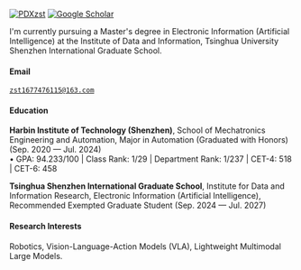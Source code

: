 [![PDXzst](https://img.shields.io/badge/PDXzst-github-blue?logo=github)](https://github.com/PDXzst)
[![Google Scholar](https://img.shields.io/badge/Google%20Scholar-Shengtao%20Zheng-blue?logo=google-scholar&style=flat-square)](https://scholar.google.com.hk/citations?user=YHhix9IAAAAJ)



I'm currently pursuing a Master's degree in Electronic Information (Artificial Intelligence) at the Institute of Data and Information, Tsinghua University Shenzhen International Graduate School.

#### Email  
<code>zst1677476115@163.com</code>  

#### Education  
**Harbin Institute of Technology (Shenzhen)**, School of Mechatronics Engineering and Automation, Major in Automation (Graduated with Honors) (Sep. 2020 — Jul. 2024)  
• GPA: 94.233/100 | Class Rank: 1/29 | Department Rank: 1/237 | CET-4: 518 | CET-6: 458    

**Tsinghua Shenzhen International Graduate School**, Institute for Data and Information Research, Electronic Information (Artificial Intelligence), Recommended Exempted Graduate Student (Sep. 2024 — Jul. 2027)  

#### Research Interests  
Robotics, Vision-Language-Action Models (VLA), Lightweight Multimodal Large Models.  
